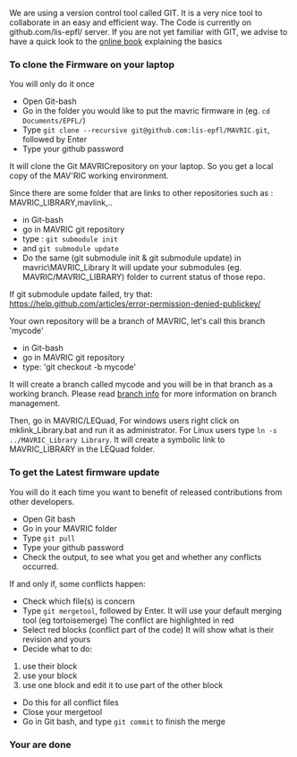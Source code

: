We are using a version control tool called GIT. It is a very nice tool to collaborate in an easy and efficient way. The Code is currently on github.com/lis-epfl/ server.
If you are not yet familiar with GIT, we advise to have a quick look to the [online book](http://git-scm.com/book/en/Getting-Started-About-Version-Control) explaining the basics

### To clone the Firmware on your laptop
You will only do it once
* Open Git-bash
* Go in the folder you would like to put the mavric firmware in (eg. `cd Documents/EPFL/`)
* Type `git clone --recursive git@github.com:lis-epfl/MAVRIC.git`, followed by Enter
* Type your github password

It will clone the Git MAVRICrepository on your laptop. So you get a local copy of the MAV'RIC working environment.

Since there are some folder that are links to other repositories such as : MAVRIC_LIBRARY,mavlink,..
* in Git-bash
* go in MAVRIC git repository
* type : `git submodule init`
* and `git submodule update`
* Do the same (git submodule init & git submodule update) in mavric\MAVRIC_Library
It will update your submodules (eg. MAVRIC/MAVRIC_LIBRARY) folder to current status of those repo.

If git submodule update failed, try that:
https://help.github.com/articles/error-permission-denied-publickey/

Your own repository will be a branch of MAVRIC, let's call this branch 'mycode'
* in Git-bash
* go in MAVRIC git repository
* type: 'git checkout -b mycode'

It will create a branch called mycode and you will be in that branch as a working branch.
Please read [branch info](https://git-scm.com/book/fr/v1/Les-branches-avec-Git-Brancher-et-fusionner%C2%A0%3A-les-bases) for more information on branch management.

Then, go in MAVRIC/LEQuad, For windows users right click on mklink_Library.bat and run it as administrator. 
For Linux users type `ln -s ../MAVRIC_Library Library`.
It will create a symbolic link to MAVRIC_LIBRARY in the LEQuad folder.  

### To get the Latest firmware update
You will do it each time you want to benefit of released contributions from other developers.
* Open Git bash
* Go in your MAVRIC folder
* Type `git pull`
* Type your github password
* Check the output, to see what you get and whether any conflicts occurred.

If and only if, some conflicts happen:
* Check which file(s) is concern
* Type `git mergetool`, followed by Enter.
It will use your default merging tool (eg tortoisemerge)
The conflict are highlighted in red
* Select red blocks (conflict part of the code)
It will show what is their revision and yours
* Decide what to do:

1. use their block
1. use your block 
1. use one block and edit it to use part of the other block

* Do this for all conflict files
* Close your mergetool
* Go in Git bash, and type `git commit` to finish the merge

### Your are done